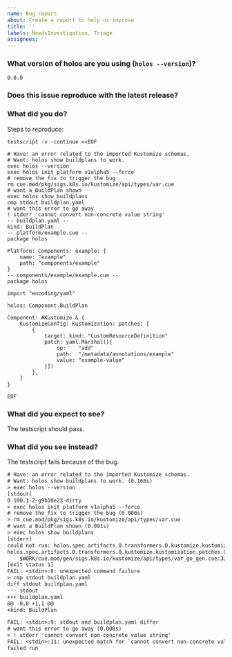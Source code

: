 ```yaml
---
name: Bug report
about: Create a report to help us improve
title: ''
labels: NeedsInvestigation, Triage
assignees: ''
---
```


<!--
Please answer these questions before submitting your issue. Thanks!
To ask questions, see https://github.com/holos-run/holos/discussions
-->

### What version of holos are you using (`holos --version`)?

```
0.0.0
```

### Does this issue reproduce with the latest release?

<!--
Get the latest release with:

    brew install holos-run/tap/holos

Or see https://holos.run/docs/v1alpha5/tutorial/setup/
-->

### What did you do?

<!--
Please provide a testscript that should pass, but does not because of the bug.
See the below example.

You can create a txtar from a directory with:

  holos txtar ./path/to/dir

Refer to: https://github.com/rogpeppe/go-internal/tree/master/cmd/testscript
-->

Steps to reproduce:

```shell
testscript -v -continue <<EOF
```

```txtar
# Have: an error related to the imported Kustomize schemas.
# Want: holos show buildplans to work.
exec holos --version
exec holos init platform v1alpha5 --force
# remove the fix to trigger the bug
rm cue.mod/pkg/sigs.k8s.io/kustomize/api/types/var.cue
# want a BuildPlan shown
exec holos show buildplans
cmp stdout buildplan.yaml
# want this error to go away
! stderr 'cannot convert non-concrete value string'
-- buildplan.yaml --
kind: BuildPlan
-- platform/example.cue --
package holos

Platform: Components: example: {
	name: "example"
	path: "components/example"
}
-- components/example/example.cue --
package holos

import "encoding/yaml"

holos: Component.BuildPlan

Component: #Kustomize & {
	KustomizeConfig: Kustomization: patches: [
		{
			target: kind: "CustomResourceDefinition"
			patch: yaml.Marshal([{
				op:    "add"
				path:  "/metadata/annotations/example"
				value: "example-value"
			}])
		},
	]
}
```
```shell
EOF
```

### What did you expect to see?

The testscript should pass.

### What did you see instead?

The testscript fails because of the bug.

```txt
# Have: an error related to the imported Kustomize schemas.
# Want: holos show buildplans to work. (0.168s)
> exec holos --version
[stdout]
0.100.1-2-g9b10e23-dirty
> exec holos init platform v1alpha5 --force
# remove the fix to trigger the bug (0.000s)
> rm cue.mod/pkg/sigs.k8s.io/kustomize/api/types/var.cue
# want a BuildPlan shown (0.091s)
> exec holos show buildplans
[stderr]
could not run: holos.spec.artifacts.0.transformers.0.kustomize.kustomization.patches.0.target.name: cannot convert non-concrete value string at builder/v1alpha5/builder.go:218
holos.spec.artifacts.0.transformers.0.kustomize.kustomization.patches.0.target.name: cannot convert non-concrete value string:
    $WORK/cue.mod/gen/sigs.k8s.io/kustomize/api/types/var_go_gen.cue:33:2
[exit status 1]
FAIL: <stdin>:8: unexpected command failure
> cmp stdout buildplan.yaml
diff stdout buildplan.yaml
--- stdout
+++ buildplan.yaml
@@ -0,0 +1,1 @@
+kind: BuildPlan

FAIL: <stdin>:9: stdout and buildplan.yaml differ
# want this error to go away (0.000s)
> ! stderr 'cannot convert non-concrete value string'
FAIL: <stdin>:11: unexpected match for `cannot convert non-concrete value string` found in stderr: cannot convert non-concrete value string
failed run
```
